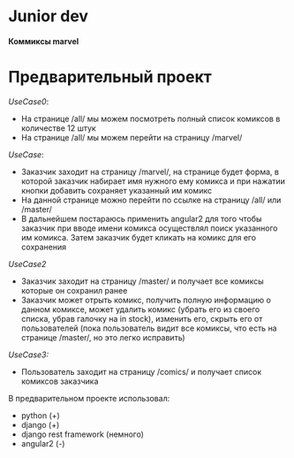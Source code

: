 # Junior dev
#### Коммиксы marvel
# Предварительный проект
_UseCase0_:
- На странице /all/ мы можем посмотреть полный список комиксов в количестве 12 штук
- На странице /all/ мы можем перейти на страницу /marvel/

_UseCase_:
- Заказчик заходит на страницу /marvel/, на странице будет форма, в которой заказчик набирает имя нужного ему комикса и при нажатии кнопки добавить сохраняет указанный им комикс
- На данной странице можно перейти по ссылке на страницу /all/ или /master/
- В дальнейшем постараюсь применить angular2 для того чтобы заказчик при вводе имени комикса осуществлял поиск указанного им комикса. Затем заказчик будет кликать на комикс для его сохранения

_UseCase2_
- Заказчик заходит на страницу /master/ и получает все комиксы которые он сохранил ранее
- Заказчик может отрыть комикс, получить полную информацию о данном комиксе, может удалить комикс (убрать его из своего списка, убрав галочку на in stock), изменить его, скрыть его от пользователей (пока пользователь видит все комиксы, что есть на странице /master/, но это легко исправить)

_UseCase3:_
- Пользователь заходит на страницу /comics/ и получает список комиксов заказчика

В предварительном проекте использовал:
- python (+)
- django (+)
- django rest framework (немного)
- angular2 (-)
